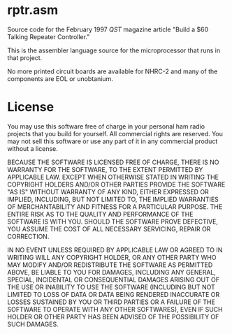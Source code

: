 # rptr.asm

Source code for the February 1997 _QST_ magazine article 
"Build a $60 Talking Repeater Controller."

This is the assembler language source for the microprocessor that runs in that project.

No more printed circuit boards are available for NHRC-2 and many of
the components are EOL or unobtanium.

License
=======

You may use this software free of charge in your personal ham radio projects that
you build for yourself.  All commercial rights are reserved.  You may not sell 
this software or use any part of it in any commercial product without a license.

BECAUSE THE SOFTWARE IS LICENSED FREE OF CHARGE, THERE IS NO WARRANTY
FOR THE SOFTWARE, TO THE EXTENT PERMITTED BY APPLICABLE LAW.  EXCEPT WHEN
OTHERWISE STATED IN WRITING THE COPYRIGHT HOLDERS AND/OR OTHER PARTIES
PROVIDE THE SOFTWARE "AS IS" WITHOUT WARRANTY OF ANY KIND, EITHER EXPRESSED
OR IMPLIED, INCLUDING, BUT NOT LIMITED TO, THE IMPLIED WARRANTIES OF
MERCHANTABILITY AND FITNESS FOR A PARTICULAR PURPOSE.  THE ENTIRE RISK AS
TO THE QUALITY AND PERFORMANCE OF THE SOFTWARE IS WITH YOU.  SHOULD THE
SOFTWARE PROVE DEFECTIVE, YOU ASSUME THE COST OF ALL NECESSARY SERVICING,
REPAIR OR CORRECTION.

IN NO EVENT UNLESS REQUIRED BY APPLICABLE LAW OR AGREED TO IN WRITING
WILL ANY COPYRIGHT HOLDER, OR ANY OTHER PARTY WHO MAY MODIFY AND/OR
REDISTRIBUTE THE SOFTWARE AS PERMITTED ABOVE, BE LIABLE TO YOU FOR DAMAGES,
INCLUDING ANY GENERAL, SPECIAL, INCIDENTAL OR CONSEQUENTIAL DAMAGES ARISING
OUT OF THE USE OR INABILITY TO USE THE SOFTWARE (INCLUDING BUT NOT LIMITED
TO LOSS OF DATA OR DATA BEING RENDERED INACCURATE OR LOSSES SUSTAINED BY
YOU OR THIRD PARTIES OR A FAILURE OF THE SOFTWARE TO OPERATE WITH ANY OTHER
SOFTWARES), EVEN IF SUCH HOLDER OR OTHER PARTY HAS BEEN ADVISED OF THE
POSSIBILITY OF SUCH DAMAGES.

